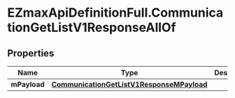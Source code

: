 # EZmaxApiDefinitionFull.CommunicationGetListV1ResponseAllOf

## Properties

Name | Type | Description | Notes
------------ | ------------- | ------------- | -------------
**mPayload** | [**CommunicationGetListV1ResponseMPayload**](CommunicationGetListV1ResponseMPayload.md) |  | 


